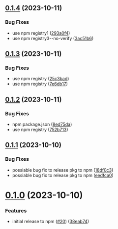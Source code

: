 ## [0.1.4](https://github.com/wajeht/capdb/compare/v0.1.3...v0.1.4) (2023-10-11)


### Bug Fixes

* use npm registry1 ([293a0f4](https://github.com/wajeht/capdb/commit/293a0f4726a9be9a22d67652e791be2201463ef1))
* use npm registry3--no-verify ([3ac51b6](https://github.com/wajeht/capdb/commit/3ac51b60eaf0724b9b774fbf46d9e0da9f9bb851))

## [0.1.3](https://github.com/wajeht/capdb/compare/v0.1.2...v0.1.3) (2023-10-11)

### Bug Fixes

- use npm registry ([25c3bad](https://github.com/wajeht/capdb/commit/25c3badab628210198381e52e1d9630900850bdd))
- use npm registry ([7e6db17](https://github.com/wajeht/capdb/commit/7e6db1701c023a5f072376cd6b688d0b2c425267))

## [0.1.2](https://github.com/wajeht/capdb/compare/v0.1.1...v0.1.2) (2023-10-11)

### Bug Fixes

- npm package.json ([8ed75da](https://github.com/wajeht/capdb/commit/8ed75da10de16aa5b287e1ccfa6c0f61af4add7e))
- use npm registry ([752b713](https://github.com/wajeht/capdb/commit/752b713cbcf53e78466efce1d88d75d1b76fd163))

## [0.1.1](https://github.com/wajeht/capdb/compare/v0.1.0...v0.1.1) (2023-10-10)

### Bug Fixes

- possiable bug fix to release pkg to npm ([18df0c3](https://github.com/wajeht/capdb/commit/18df0c380afd0e05f51881eb0ce9b6bdefff7818))
- possiable bug fix to release pkg to npm ([eedfca0](https://github.com/wajeht/capdb/commit/eedfca0c85341d94511b0f5861f5f323203934db))

# [0.1.0](https://github.com/wajeht/capdb/compare/v0.0.1...v0.1.0) (2023-10-10)

### Features

- initial release to npm ([#20](https://github.com/wajeht/capdb/issues/20)) ([38eab74](https://github.com/wajeht/capdb/commit/38eab74dd904708eee3279419d7d89c24b7a59c8))
